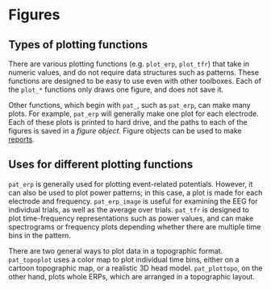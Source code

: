 # Figures #

## Types of plotting functions ##

There are various plotting functions (e.g. `plot_erp`, `plot_tfr`) that take in numeric values, and do not require data structures such as patterns.  These functions are designed to be easy to use even with other toolboxes.  Each of the `plot_*` functions only draws one figure, and does not save it.

Other functions, which begin with `pat_`, such as `pat_erp`, can make many plots.  For example, `pat_erp` will generally make one plot for each electrode.  Each of these plots is printed to hard drive, and the paths to each of the figures is saved in a _figure object_.  Figure objects can be used to make [reports](Reports.md).

## Uses for different plotting functions ##

`pat_erp` is generally used for plotting event-related potentials.  However, it can also be used to plot power patterns; in this case, a plot is made for each electrode and frequency.  `pat_erp_image` is useful for examining the EEG for individual trials, as well as the average over trials.  `pat_tfr` is designed to plot time-frequency representations such as power values, and can make spectrograms or frequency plots depending whether there are multiple time bins in the pattern.

There are two general ways to plot data in a topographic format.  `pat_topoplot` uses a color map to plot individual time bins, either on a cartoon topographic map, or a realistic 3D head model.  `pat_plottopo`, on the other hand, plots whole ERPs, which are arranged in a topographic layout.
